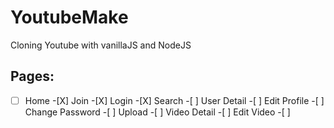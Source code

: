 # YoutubeMake

Cloning Youtube with vanillaJS and NodeJS

## Pages:

-[ ] Home -[X] Join -[X] Login -[X] Search -[ ] User Detail -[ ] Edit Profile -[ ] Change Password -[ ] Upload -[ ] Video Detail -[ ] Edit Video -[ ]
